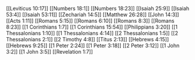[[Leviticus 10:17]]
[[Numbers 18:1]]
[[Numbers 18:23]]
[[Isaiah 25:9]]
[[Isaiah 53:4]]
[[Isaiah 53:11]]
[[Zechariah 14:5]]
[[Matthew 26:28]]
[[John 14:3]]
[[Acts 1:11]]
[[Romans 5:15]]
[[Romans 6:10]]
[[Romans 8:3]]
[[Romans 8:23]]
[[1 Corinthians 1:7]]
[[1 Corinthians 15:54]]
[[Philippians 3:20]]
[[1 Thessalonians 1:10]]
[[1 Thessalonians 4:14]]
[[2 Thessalonians 1:5]]
[[2 Thessalonians 2:1]]
[[2 Timothy 4:8]]
[[Titus 2:13]]
[[Hebrews 4:15]]
[[Hebrews 9:25]]
[[1 Peter 2:24]]
[[1 Peter 3:18]]
[[2 Peter 3:12]]
[[1 John 3:2]]
[[1 John 3:5]]
[[Revelation 1:7]]
